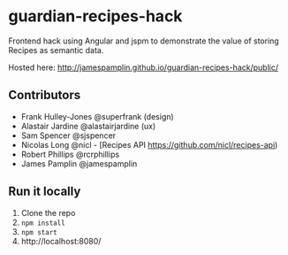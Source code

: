 guardian-recipes-hack
=====================

Frontend hack using Angular and jspm to demonstrate the value of storing Recipes as semantic data.

Hosted here: http://jamespamplin.github.io/guardian-recipes-hack/public/

## Contributors
- Frank Hulley-Jones @superfrank (design)
- Alastair Jardine @alastairjardine (ux)
- Sam Spencer @sjspencer
- Nicolas Long @nicl - [Recipes API https://github.com/nicl/recipes-api)
- Robert Phillips @rcrphillips
- James Pamplin @jamespamplin


## Run it locally
1. Clone the repo
2. `npm install`
3. `npm start`
4. http://localhost:8080/
